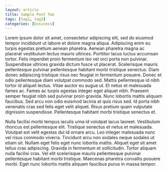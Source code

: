 ```yaml
---
layout: article
title: Sample Post Two
tags: [tag1, tag3]
categories: [business]
---
```


Lorem ipsum dolor sit amet, consectetur adipiscing elit, sed do eiusmod tempor incididunt ut labore et dolore magna aliqua. Adipiscing enim eu turpis egestas pretium aenean pharetra. Aenean pharetra magna ac placerat vestibulum lectus mauris ultrices. Porttitor lacus luctus accumsan tortor. Felis imperdiet proin fermentum leo vel orci porta non pulvinar. Suspendisse ultrices gravida dictum fusce ut placerat. Scelerisque mauris pellentesque pulvinar pellentesque habitant morbi tristique senectus. Diam donec adipiscing tristique risus nec feugiat in fermentum posuere. Donec et odio pellentesque diam volutpat commodo sed. Mattis pellentesque id nibh tortor id aliquet lectus. Vitae auctor eu augue ut. Et netus et malesuada fames ac. Fames ac turpis egestas integer eget aliquet nibh. Praesent semper feugiat nibh sed pulvinar proin gravida. Nunc lobortis mattis aliquam faucibus. Sed arcu non odio euismod lacinia at quis risus sed. Id porta nibh venenatis cras sed felis eget velit aliquet. Risus pretium quam vulputate dignissim suspendisse. Pellentesque habitant morbi tristique senectus et.

Nulla facilisi morbi tempus iaculis urna id volutpat lacus laoreet. Vestibulum rhoncus est pellentesque elit. Tristique senectus et netus et malesuada. Volutpat est velit egestas dui id ornare arcu. Leo integer malesuada nunc vel risus commodo viverra. Tincidunt arcu non sodales neque sodales ut etiam sit. Nullam eget felis eget nunc lobortis mattis. Aliquet eget sit amet tellus cras adipiscing. Gravida in fermentum et sollicitudin. Tortor aliquam nulla facilisi cras. Vel elit scelerisque mauris pellentesque pulvinar pellentesque habitant morbi tristique. Maecenas pharetra convallis posuere morbi. Eget nunc lobortis mattis aliquam faucibus purus in massa tempor.